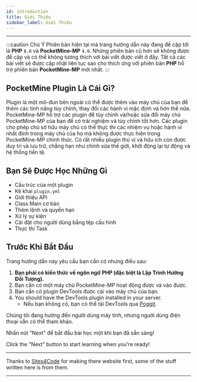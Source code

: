 ```yaml
---
id: introduction
title: Giới Thiệu
sidebar_label: Giới Thiệu
---
```

___
:::caution Chú Ý
Phiên bản hiện tại mà trang hướng dẫn này đang đề cập tới là **PHP** `8.0` và **PocketMine-MP** `4.0`. Những phiên bản cũ hơn sẽ không được đề cập và có thể không tương thích với bài viết được viết ở đây.
Tất cả các bài viết sẽ được cập nhật liên tục sao cho thích ứng với phiên bản **PHP** hỗ trợ phiên bản **PocketMine-MP** mới nhất.
:::
## PocketMine Plugin Là Cái Gì?

Plugin là một mô-đun bên ngoài có thể được thêm vào máy chủ của bạn để thêm các tính năng tùy chỉnh, thay đổi các hành vi mặc định và hơn thế nữa. PocketMine-MP hỗ trợ các plugin để tùy chỉnh và/hoặc sửa đổi máy chủ PocketMine-MP của bạn để có trải nghiệm và tùy chỉnh tốt hơn. Các plugin cho phép chủ sở hữu máy chủ có thể thực thi các nhiệm vụ hoặc hành vi nhất định trong máy chủ của họ mà không được thực hiện trong PocketMine-MP chính thức. Có rất nhiều plugin thú vị và hữu ích còn được duy trì và lưu trữ, chẳng hạn như chỉnh sửa thế giới, khởi động lại tự động và hệ thống tiền tệ.

## Bạn Sẽ Được Học Những Gì

- Cấu trúc của một plugin
- Kê khai `plugin.yml`
- Giới thiệu API
- Class Main cơ bản
- Thêm lệnh và quyền hạn
- Xử lý sự kiện
- Cài đặt cho người dùng bằng tệp cấu hình
- Thực thi Task

## Trước Khi Bắt Đầu

Trang hướng dẫn này yêu cầu bạn cần có nhưng điều sau:

1. **Bạn phải có kiến thức về ngôn ngữ PHP (đặc biệt là Lập Trình Hướng Đối Tượng).**
2. Bạn cần có một máy chủ PocketMine-MP hoạt động được và vào được.
3. Bạn cần có plugin DevTools được cài vào máy chủ của bạn.
3. You should have the DevTools plugin installed in your server.
   - Nếu bạn không có, bạn có thể tải DevTools qua [Poggit](https://poggit.pmmp.io/p/DevTools).

Chúng tôi đang hướng đến người dùng máy tính, nhưng người dùng điện thoại vẫn có thể tham khảo.

Nhấn nút "Next" để bắt đầu bài học một khi bạn đã sẵn sàng!

Click the "Next" button to start learning when you're ready!

___
Thanks to [Sites4Code](https://sites4code.github.io/MCPE/) for making there website first, some of the stuff written here is from them.
___